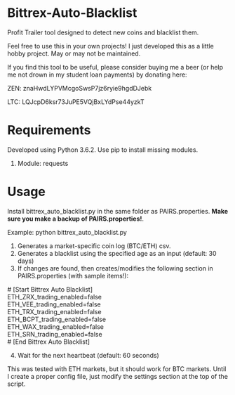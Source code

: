 # Bittrex-Auto-Blacklist
Profit Trailer tool designed to detect new coins and blacklist them.

Feel free to use this in your own projects! I just developed this as a little hobby project. May or may not be maintained.

If you find this tool to be useful, please consider buying me a beer (or help me not drown in my student loan payments) by donating here:

ZEN: znaHwdLYPVMcgoSwsP7jz6ryie9hgdDJebk

LTC: LQJcpD6ksr73JuPE5VQjBxLYdPse44yzkT

# Requirements
Developed using Python 3.6.2. Use pip to install missing modules.

1. Module: requests

# Usage
Install bittrex_auto_blacklist.py in the same folder as PAIRS.properties. <b>Make sure you make a backup of PAIRS.properties!</b>.

Example: python bittrex_auto_blacklist.py

1. Generates a market-specific coin log (BTC/ETH) csv.
2. Generates a blacklist using the specified age as an input (default: 30 days)
3. If changes are found, then creates/modifies the following section in PAIRS.properties (with sample items!):

\# [Start Bittrex Auto Blacklist]<br />
ETH_ZRX_trading_enabled=false<br />
ETH_VEE_trading_enabled=false<br />
ETH_TRX_trading_enabled=false<br />
ETH_BCPT_trading_enabled=false<br />
ETH_WAX_trading_enabled=false<br />
ETH_SRN_trading_enabled=false<br />
\# [End Bittrex Auto Blacklist]

4. Wait for the next heartbeat (default: 60 seconds)

This was tested with ETH markets, but it should work for BTC markets. Until I create a proper config file, just modify the settings section at the top of the script.
